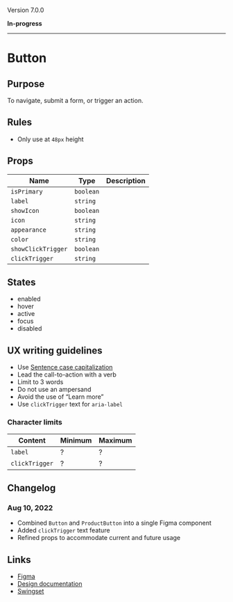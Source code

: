 Version 7.0.0

**In-progress**



---

# Button

## Purpose

To navigate, submit a form, or trigger an action.

## Rules

* Only use at `48px` height

## Props

| Name | Type | Description |
|----|----|----|
| `isPrimary` | `boolean` |    |
| `label` | `string` |    |
| `showIcon` | `boolean` |    |
| `icon` | `string` |    |
| `appearance` | `string` |    |
| `color` | `string` |    |
| `showClickTrigger` | `boolean` |    |
| `clickTrigger` | `string` |    |

## States

* enabled
* hover
* active
* focus
* disabled

## UX writing guidelines

* Use [Sentence case capitalization](https://apastyle.apa.org/style-grammar-guidelines/capitalization/sentence-case)
* Lead the call-to-action with a verb
* Limit to 3 words
* Do not use an ampersand
* Avoid the use of “Learn more”
* Use `clickTrigger` text for `aria-label`

### Character limits

| Content | Minimum | Maximum |
|----|----|----|
| `label` | ? | ? |
| `clickTrigger` | ? | ? |

## Changelog

### Aug 10, 2022

* Combined `Button` and `ProductButton` into a single Figma component
* Added `clickTrigger` text feature
* Refined props to accommodate current and future usage

## Links

* [Figma](https://www.figma.com/file/7cYgDM618stjYUHDqAfRec/branch/OMEgzrp0nOtVags6nwQCyq/Components?node-id=102%3A47)
* [Design documentation](https://hashicorp-wpl-documentation.vercel.app/components/button)
* [Swingset](https://react-components.vercel.app/components/button)


